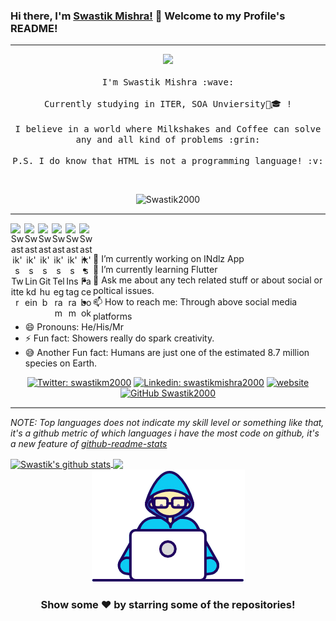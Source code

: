 
### Hi there, I'm [Swastik Mishra!](https://swastikmishra.ml) 👋      Welcome to my Profile's README!
---

<p align="center">
  <img src="https://media.giphy.com/media/MeJgB3yMMwIaHmKD4z/giphy.gif" width="30%">
  <br><br>
  <samp>
    I'm Swastik Mishra :wave:
    <br><br>
    Currently studying in ITER, SOA Unviersity🏫🎓 !
    <br><br>
    I believe in a world where Milkshakes and Coffee can solve any and all kind of problems :grin:
    <br><br>
    P.S. I do know that HTML is not a programming language! :v:
  </samp>
</p>

<br>
<div align="center">

<p align="centre"> <img src="https://komarev.com/ghpvc/?username=Swastik2000&label=Views&color=blue&style=plastic" alt="Swastik2000" /> </p>
</div>
<hr style="height:2px;border-width:0;color:gray;background-color:gray">

<div align="center">

<a href="https://twitter.com/swastikm2000">
  <img align="left" alt="Swastik's Twitter" width="22px" src="https://cdn.jsdelivr.net/npm/simple-icons@v3/icons/twitter.svg" />
</a>
<a href="https://linkedin.com/in/swastikmishra2000">
  <img align="left" alt="Swastik's Linkdein" width="22px" src="https://cdn.jsdelivr.net/npm/simple-icons@v3/icons/linkedin.svg" />
</a>
<a href="https://github.com/Swastik2000">
  <img align="left" alt="Swastik's Github" width="22px" src="https://cdn.jsdelivr.net/npm/simple-icons@v3/icons/github.svg" />
</a>
<a href="https://t.me/swastikmishra">
  <img align="left" alt="Swastik's Telegram" width="22px" src="https://cdn.jsdelivr.net/npm/simple-icons@v3/icons/telegram.svg" />
</a>
<a href="https://instagram.com/swastik_._mishra/">
  <img align="left" alt="Swastik's Instagram" width="22px" src="https://cdn.jsdelivr.net/npm/simple-icons@v3/icons/instagram.svg" />
</a>
<a href="https://www.facebook.com/swastik.mishra.77/">
  <img align="left" alt="Swastik's Facebook" width="22px" src="https://cdn.jsdelivr.net/npm/simple-icons@v3/icons/facebook.svg" />
</a>
</div>


<br/>
<br/>


- 🔭 I’m currently working on INdlz App
- 🌱 I’m currently learning Flutter
- 💬 Ask me about any tech related stuff or about social or poltical issues.
- 📫 How to reach me: Through above social media platforms
- 😄 Pronouns: He/His/Mr
- ⚡ Fun fact: Showers really do spark creativity.
- 😅 Another Fun fact: Humans are just one of the estimated 8.7 million species on Earth.


<div align="center">

[![Twitter: swastikm2000](https://img.shields.io/twitter/follow/swastikm2000?style=social)](https://twitter.com/swastikm2000)
[![Linkedin: swastikmishra2000](https://img.shields.io/badge/-Swastik_Mishra-blue?style=flat-square&logo=Linkedin&logoColor=white&link=https://www.linkedin.com/in/swastikmishra2000/)](https://www.linkedin.com/in/swastikmishra2000/)
[![website](https://img.shields.io/badge/PortfolioWebsite-Swastik_Mishra-2648ff?style=flat-square&logo=google-chrome)](https://swastikmishra.ml/)
[![GitHub Swastik2000](https://img.shields.io/github/followers/Swastik2000?label=follow&style=social)](https://github.com/Swastik2000)
</div>

<hr style="height:2px;border-width:0;color:gray;background-color:gray">


*NOTE: Top languages does not indicate my skill level or something like that, it's a github metric of which languages i have the most code on github, it's a new feature of [github-readme-stats](https://github.com/swastik2000/swastik2000)*


<a href="https://github.com/Swastik2000">
<img align="center" src="https://github-readme-stats.vercel.app/api?username=Swastik2000&&show_icons=true&count_private=true&title_color=bd93f9&icon_color=0E86D4&text_color=daf7dc&bg_color=151515" alt="Swastik's github stats"/>
</a>
<a href="https://github.com/swastik2000">
  <img align="center" src="https://github-readme-stats.vercel.app/api/top-langs/?username=swastik2000&hide=php&theme=algolia" />
</a>


<div align="center">

<img align="centre" src="https://github.com/Swastik2000/Swastik2000/blob/master/Developer.gif"/>

</div>

<div align="center">

### Show some ❤️ by starring some of the repositories!

</div>

<!--
Here are some ideas to get you started:

- 👯 I’m looking to collaborate on ...
- 🤔 I’m looking for help with ...
  <img align="right" alt="GIF" src="https://media.giphy.com/media/iIqmM5tTjmpOB9mpbn/giphy.gif" />
<hr style="height:2px;border-width:0;color:gray;background-color:gray">

[![Top Langs](https://github-readme-stats.vercel.app/api/top-langs/?username=swastik2000)]

-->
